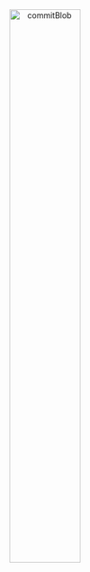 <!---  - 👋 Hi, I’m @commitBlob
- 👀 I’m interested in ...
- 🌱 I’m currently learning ...
- 💞️ I’m looking to collaborate on ...
- 📫 How to reach me ...--->

<div align="center">
    <img align="center" src="https://github-readme-stats.vercel.app/api?username=commitBlob&theme=radical&show_icons=true" alt="commitBlob" width="50%"/>
</div>



